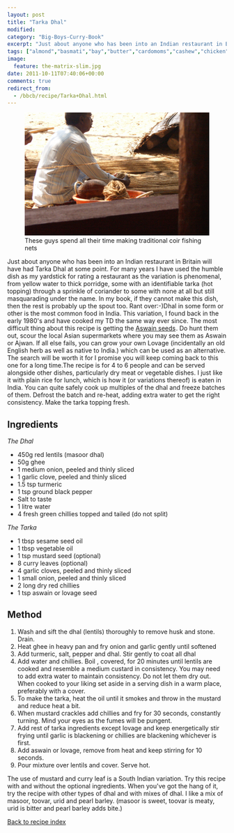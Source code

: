 ```yaml
---
layout: post
title: "Tarka Dhal"
modified:
category: "Big-Boys-Curry-Book"
excerpt: "Just about anyone who has been into an Indian restaurant in Britain will have had"
tags: ["almond","basmati","bay","butter","cardomoms","cashew","chicken","cinnamon","cloves","cumin","ghee","lamb","mace","nuts","pepper","rice","saffron","turmeric"]
image:
  feature: the-matrix-slim.jpg
date: 2011-10-11T07:40:06+00:00
comments: true
redirect_from: 
  - /bbcb/recipe/Tarka+Dhal.html
---
```


<figure>
	<a href="/images/bbcb/pict2511.jpg" alt="Varkala, Kerala, India" title="Varkala, Kerala, India &#169; Ashley Kitson 12/09/2011"><img src="/images/bbcb/pict2511.jpg"/></a>
	<figcaption>These guys spend all their time making traditional coir fishing nets</figcaption>
</figure>

Just about anyone who has been into an Indian restaurant in Britain will have had Tarka Dhal at some point. For many years I have used the humble dish as my yardstick for rating a restaurant as the variation is phenomenal, from yellow water to thick porridge, some with an identifiable tarka (hot topping) through a sprinkle of coriander to some with none at all but still masquarading under the name. In my book, if they cannot make this dish, then the rest is probably up the spout too. Rant over:-)Dhal in some form or other is the most common food in India. This variation, I found back in the early 1980's and have cooked my TD the same way ever since.  The most difficult thing about this recipe is getting the <a title="Buy online" target="_blank" href="http://www.amazon.co.uk/gp/product/B003P8MSOA/ref=as_li_tf_tl?ie=UTF8&tag=thebigboyscur-21&linkCode=as2&camp=1634&creative=6738&creativeASIN=B003P8MSOA">Aswain seeds</a><img src="http://www.assoc-amazon.co.uk/e/ir?t=thebigboyscur-21&l=as2&o=2&a=B003P8MSOA" width="1" height="1" border="0" alt="" style="border:none !important; margin:0px !important;" />. Do hunt them out, scour the local Asian supermarkets where you may see them as Aswain or Ajwan. If all else fails, you can grow your own Lovage (incidentally an old English herb as well as native to India.) which can be used as an alternative. The search will be worth it for I promise you will keep coming back to this one for a long time.The recipe is for 4 to 6 people and can be served alongside other dishes, particularly dry meat or vegetable dishes. I just like it with plain rice for lunch, which is how it (or variations thereof) is eaten in India. You can quite safely cook up multiples of the dhal and freeze batches of them. Defrost the batch and re-heat, adding extra water to get the right consistency. Make the tarka topping fresh.
        
## Ingredients
        
<p><em>The Dhal</em></p><ul><li>450g red lentils (masoor dhal)</li><li>50g ghee</li><li>1 medium onion, peeled and thinly sliced</li><li>1 garlic clove, peeled and thinly sliced</li><li>1.5 tsp turmeric</li><li>1 tsp ground black pepper</li><li>Salt to taste</li><li>1 litre water</li><li>4 fresh green chillies topped and tailed (do not split)</li></ul><p><em>The Tarka</em></p><ul><li>1 tbsp sesame seed oil</li><li>1 tbsp vegetable oil</li><li>1 tsp mustard seed (optional)</li><li>8 curry leaves (optional)</li><li>4 garlic cloves, peeled and thinly sliced</li><li>1 small onion, peeled and thinly sliced</li><li>2 long dry red chillies</li><li>1 tsp aswain or lovage seed</li></ul>
        
## Method

<ol><li>Wash and sift the dhal (lentils) thoroughly to remove husk and stone.  Drain.</li><li>Heat ghee in heavy pan and fry onion and garlic gently until softened</li><li>Add turmeric, salt, pepper and dhal. Stir gently to coat all dhal</li><li>Add water and chillies. Boil , covered, for 20 minutes until lentils are cooked and resemble a medium custard in consistency. You may need to add extra water to maintain consistency. Do not let them dry out. When cooked to your liking set aside in a serving dish in a warm place, preferably with a cover.</li><li>To make the tarka, heat the oil until it smokes and throw in the mustard and reduce heat a bit.</li><li>When mustard crackles add chillies and fry for 30 seconds, constantly turning. Mind your eyes as the fumes will be pungent.</li><li>Add rest of tarka ingredients except lovage and keep energetically stir frying until garlic is blackening or chillies are blackening whichever is first.</li><li>Add aswain or lovage, remove from heat and keep stirring for 10 seconds.</li><li>Pour mixture over lentils and cover. Serve hot.</li></ol><p>The use of mustard and curry leaf is a South Indian variation. Try this recipe with and without the optional ingredients. When you've got the hang of it, try the recipe with other types of dhal and with mixes of dhal. I like a mix of masoor, toovar, urid and pearl barley. (masoor is sweet, toovar is meaty, urid is bitter and pearl barley adds bite.)</p>   

<a href="/bbcb">Back to recipe index</a>      
